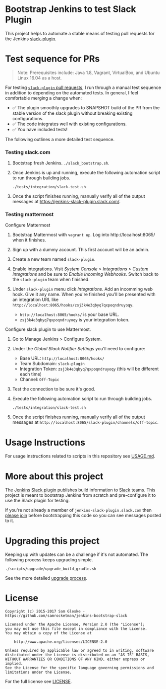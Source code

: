 # Bootstrap Jenkins to test Slack Plugin

This project helps to automate a stable means of testing pull requests for the
Jenkins [slack-plugin][slack-plugin].

# Test sequence for PRs

> Note: Prerequisites include: Java 1.8, Vagrant, VirtualBox, and Ubuntu Linux
> 16.04 as a host.

For testing [`slack-plugin` pull requests][slack-pulls], I run through a manual
test sequence in addition to depending on the automated tests.  In general, I
feel comfortable merging a change when:

- :white_check_mark: The plugin smoothly upgrades to SNAPSHOT build of the PR
  from the stable version of the slack plugin without breaking existing
  configurations.
- :white_check_mark: The code integrates well with existing configurations.
- :white_check_mark: You have included tests!

The following outlines a more detailed test sequence.

### Testing slack.com

1. Bootstrap fresh Jenkins.  `./slack_bootstrap.sh`.
2. Once Jenkins is up and running, execute the following automation script to
   run through building jobs.

   ```
   ./tests/integration/slack-test.sh
   ```

3. Once the script finishes running, manually verify all of the output messages
   at https://jenkins-slack-plugin.slack.com/.

### Testing mattermost

Configure Mattermost

1. Bootstrap Mattermost with `vagrant up`.  Log into http://localhost:8065/ when
   it finishes.
2. Sign up with a dummy account.  This first account will be an admin.
3. Create a new team named `slack-plugin`.
4. Enable integrations.  Visit _System Console > Integrations > Custom
   Integrations_ and be sure to _Enable Incoming Webhooks_.  Switch back to the
   `slack-plugin` team when finished.
5. Under `slack-plugin` menu click _Integrations_.  Add an incomming web hook.
   Give it any name.  When you're finished you'll be presented with an
   integration URL like
   `http://localhost:8065/hooks/zsj3k4e3qbyq7qxpoqndruyoqy`.

   * `http://localhost:8065/hooks/` is your base URL.
   * `zsj3k4e3qbyq7qxpoqndruyoqy` is your integration token.

Configure slack plugin to use Mattermost.

1. Go to Manage Jenkins > Configure System.
2. Under the _Global Slack Notifier Settings_ you'll need to configure:

   * Base URL: `http://localhost:8065/hooks/`
   * Team Subdomain: `slack-plugin`
   * Integration Token: `zsj3k4e3qbyq7qxpoqndruyoqy` (this will be different
     each time)
   * Channel: `Off-Topic`
3. Test the connection to be sure it's good.
4. Execute the following automation script to run through building jobs.

   ```
   ./tests/integration/slack-test.sh
   ```
5. Once the script finishes running, manually verify all of the output messages
   at `http://localhost:8065/slack-plugin/channels/off-topic`.

# Usage Instructions

For usage instructions related to scripts in this repository see
[USAGE.md](USAGE.md).

# More about this project

The [Jenkins][jenkins] [Slack plugin][slack-plugin] publishes build information
to [Slack][slack] teams.   This project is meant to bootstrap Jenkins from
scratch and pre-configure it to use the Slack plugin for testing.

If you're not already a member of `jenkins-slack-plugin.slack.com` then [please
join][join-slack] before bootstrapping this code so you can see messages posted
to it.

# Upgrading this project

Keeping up with updates can be a challenge if it's not automated.  The following
process keeps upgrading simple.

    ./scripts/upgrade/upgrade_build_gradle.sh

See the more detailed [upgrade process](scripts/upgrade/README.md).


# License

    Copyright (c) 2015-2017 Sam Gleske - https://github.com/samrocketman/jenkins-bootstrap-slack

    Licensed under the Apache License, Version 2.0 (the "License");
    you may not use this file except in compliance with the License.
    You may obtain a copy of the License at

        http://www.apache.org/licenses/LICENSE-2.0

    Unless required by applicable law or agreed to in writing, software
    distributed under the License is distributed on an "AS IS" BASIS,
    WITHOUT WARRANTIES OR CONDITIONS OF ANY KIND, either express or implied.
    See the License for the specific language governing permissions and
    limitations under the License.

For the full license see [LICENSE](LICENSE).

[gh-token]: https://help.github.com/articles/creating-an-access-token-for-command-line-use/
[jenkins]: http://jenkins-ci.org/
[join-slack]: https://jenkins-slack-testing-signup.herokuapp.com/
[slack-plugin]: https://github.com/jenkinsci/slack-plugin
[slack-pulls]: https://github.com/jenkinsci/slack-plugin/pulls
[slack]: https://slack.com/
